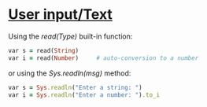 [1]: http://rosettacode.org/wiki/User_input/Text

# [User input/Text][1]

Using the *read(Type)* built-in function:

```ruby
var s = read(String)
var i = read(Number)     # auto-conversion to a number
```


or using the *Sys.readln(msg)* method:

```ruby
var s = Sys.readln("Enter a string: ")
var i = Sys.readln("Enter a number: ").to_i
```
